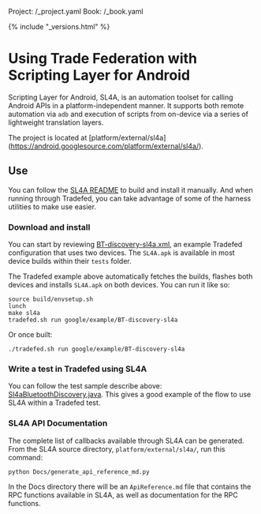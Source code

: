 Project: /_project.yaml
Book: /_book.yaml

{% include "_versions.html" %}

<!--
  Copyright 2019 The Android Open Source Project

  Licensed under the Apache License, Version 2.0 (the "License");
  you may not use this file except in compliance with the License.
  You may obtain a copy of the License at

      http://www.apache.org/licenses/LICENSE-2.0

  Unless required by applicable law or agreed to in writing, software
  distributed under the License is distributed on an "AS IS" BASIS,
  WITHOUT WARRANTIES OR CONDITIONS OF ANY KIND, either express or implied.
  See the License for the specific language governing permissions and
  limitations under the License.
-->

# Using Trade Federation with Scripting Layer for Android

Scripting Layer for Android, SL4A, is an
automation toolset for calling Android APIs in a platform-independent manner.
It supports both remote automation via `adb` and execution of scripts
from on-device via a series of lightweight translation layers.

The project is located at [platform/external/sl4a]
(https://android.googlesource.com/platform/external/sl4a/).

## Use

You can follow the [SL4A README](https://android.googlesource.com/platform/external/sl4a/+/refs/heads/master/README.md)
to build and install it manually. And when running through Tradefed, you
can take advantage of some of the harness utilities to make use easier.

### Download and install

You can start by reviewing
[BT-discovery-sl4a.xml](https://android.googlesource.com/platform/tools/tradefederation/contrib/+/refs/heads/master/res/config/google/example/BT-discovery-sl4a.xml),
an example Tradefed configuration that uses two devices. The `SL4A.apk` is
available in most device builds within their `tests` folder.

The Tradefed example above automatically fetches the builds, flashes both
devices and installs `SL4A.apk` on both devices. You can run it like so:

```
source build/envsetup.sh
lunch
make sl4a
tradefed.sh run google/example/BT-discovery-sl4a
```

Or once built:

```
./tradefed.sh run google/example/BT-discovery-sl4a
```

### Write a test in Tradefed using SL4A

You can follow the test sample describe above:
[Sl4aBluetoothDiscovery.java](https://android.googlesource.com/platform/tools/tradefederation/contrib/+/refs/heads/master/src/com/android/tradefed/Sl4aBluetoothDiscovery.java).
This gives a good example of the flow to use SL4A within a Tradefed test.

### SL4A API Documentation

The complete list of callbacks available through SL4A can be generated. From the
SL4A source directory, `platform/external/sl4a/`, run this command:

```shell
python Docs/generate_api_reference_md.py
```

In the Docs directory there will be an `ApiReference.md` file that contains
the RPC functions available in SL4A, as well as documentation for the RPC
functions.
